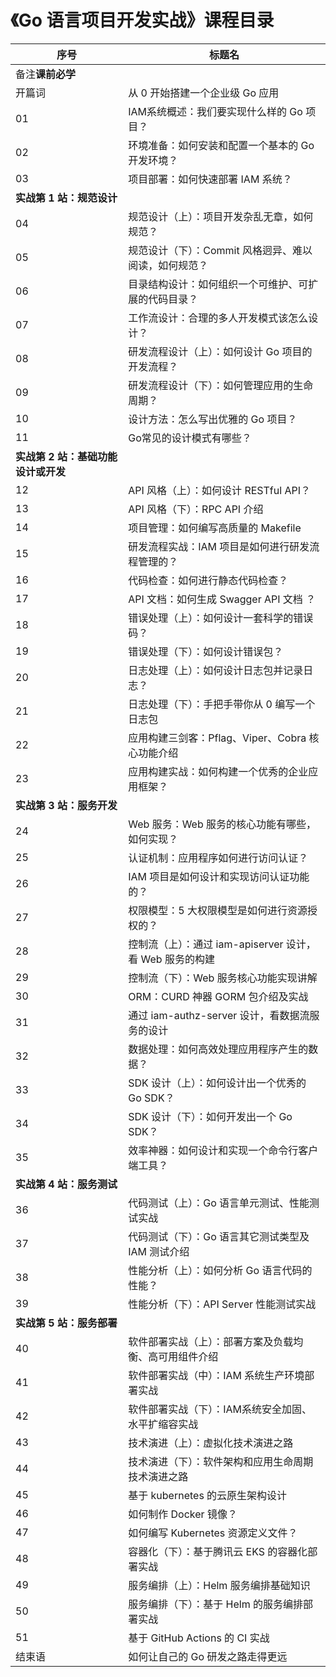 # 《Go 语言项目开发实战》课程目录

| 序号                                | 标题名                                                     |
| ----------------------------------- | ---------------------------------------------------------- |
| 备注**课前必学**                    |                                                            |
| 开篇词                              | 从 0 开始搭建一个企业级 Go 应用                            |
| 01                                  | IAM系统概述：我们要实现什么样的 Go 项目？                  |
| 02                                  | 环境准备：如何安装和配置一个基本的 Go 开发环境？           |
| 03                                  | 项目部署：如何快速部署 IAM 系统？                          |
| **实战第 1 站：规范设计**           |                                                            |
| 04                                  | 规范设计（上）：项目开发杂乱无章，如何规范？               |
| 05                                  | 规范设计（下）：Commit 风格迥异、难以阅读，如何规范？      |
| 06                                  | 目录结构设计：如何组织一个可维护、可扩展的代码目录？       |
| 07                                  | 工作流设计：合理的多人开发模式该怎么设计？                 |
| 08                                  | 研发流程设计（上）：如何设计 Go 项目的开发流程？           |
| 09                                  | 研发流程设计（下）：如何管理应用的生命周期？               |
| 10                                  | 设计方法：怎么写出优雅的 Go 项目？                         |
| 11                                  | Go常见的设计模式有哪些？                                   |
| **实战第 2 站：基础功能设计或开发** |                                                            |
| 12                                  | API 风格（上）：如何设计 RESTful API？                     |
| 13                                  | API 风格（下）：RPC API 介绍                               |
| 14                                  | 项目管理：如何编写高质量的 Makefile                        |
| 15                                  | 研发流程实战：IAM 项目是如何进行研发流程管理的？           |
| 16                                  | 代码检查：如何进行静态代码检查？                           |
| 17                                  | API 文档：如何生成 Swagger API 文档 ？                     |
| 18                                  | 错误处理（上）：如何设计一套科学的错误码？                 |
| 19                                  | 错误处理（下）：如何设计错误包？                           |
| 20                                  | 日志处理（上）：如何设计日志包并记录日志？                 |
| 21                                  | 日志处理（下）：手把手带你从 0 编写一个日志包              |
| 22                                  | 应用构建三剑客：Pflag、Viper、Cobra 核心功能介绍           |
| 23                                  | 应用构建实战：如何构建一个优秀的企业应用框架？             |
| **实战第 3 站：服务开发**           |                                                            |
| 24                                  | Web 服务：Web 服务的核心功能有哪些，如何实现？             |
| 25                                  | 认证机制：应用程序如何进行访问认证？                       |
| 26                                  | IAM 项目是如何设计和实现访问认证功能的？                   |
| 27                                  | 权限模型：5 大权限模型是如何进行资源授权的？               |
| 28                                  | 控制流（上）：通过 iam-apiserver 设计，看 Web 服务的构建   |
| 29                                  | 控制流（下）：Web 服务核心功能实现讲解                     |
| 30                                  | ORM：CURD 神器 GORM 包介绍及实战                           |
| 31                                  | 通过 iam-authz-server 设计，看数据流服务的设计             |
| 32                                  | 数据处理：如何高效处理应用程序产生的数据？                 |
| 33                                  | SDK 设计（上）：如何设计出一个优秀的 Go SDK？              |
| 34                                  | SDK 设计（下）：如何开发出一个 Go SDK？                    |
| 35                                  | 效率神器：如何设计和实现一个命令行客户端工具？             |
| **实战第 4 站：服务测试**           |                                                            |
| 36                                  | 代码测试（上）：Go 语言单元测试、性能测试实战              |
| 37                                  | 代码测试（下）：Go 语言其它测试类型及 IAM 测试介绍         |
| 38                                  | 性能分析（上）：如何分析 Go 语言代码的性能？               |
| 39                                  | 性能分析（下）：API Server 性能测试实战                    |
| **实战第 5 站：服务部署**           |                                                            |
| 40                                  | 软件部署实战（上）：部署方案及负载均衡、高可用组件介绍     |
| 41                                  | 软件部署实战（中）：IAM 系统生产环境部署实战               |
| 42                                  | 软件部署实战（下）：IAM系统安全加固、水平扩缩容实战        |
| 43                                  | 技术演进（上）：虚拟化技术演进之路                         |
| 44                                  | 技术演进（下）：软件架构和应用生命周期技术演进之路         |
| 45                                  | 基于 kubernetes 的云原生架构设计                           |
| 46                                  | 如何制作 Docker 镜像？                                     |
| 47                                  | 如何编写 Kubernetes 资源定义文件？                         |
| 48                                  | 容器化（下）：基于腾讯云 EKS 的容器化部署实战              |
| 49                                  | 服务编排（上）：Helm 服务编排基础知识                      |
| 50                                  | 服务编排（下）：基于 Helm 的服务编排部署实战               |
| 51                                  | 基于 GitHub Actions 的 CI 实战                             |
| 结束语                              | 如何让自己的 Go 研发之路走得更远                           |
